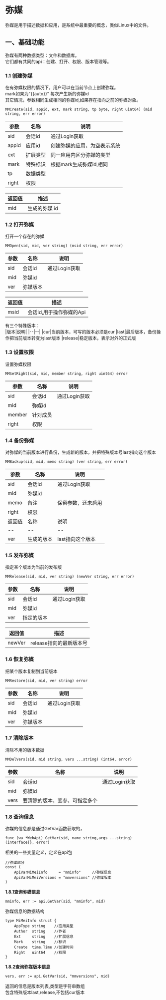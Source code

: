 弥媒
========  
弥媒是用于描述数据和应用，是系统中最重要的概念，类似Linux中的文件。      


## 一、基础功能  
弥媒有两种数据类型：文件和数据库。  
它们都有共同的api：创建、打开、权限、版本管理等。  
### 1.1 创建弥媒  
在有弥媒权限的情况下，用户可以在当前节点上创建弥媒。  
mark如果为"{{auto}}" 每次产生新的弥媒id  
其它情况，参数相同生成相同的弥媒id,如果存在指向之前的弥媒对象。  
```golang
MMCreate(sid, appid, ext, mark string, tp byte, right uint64) (mid string, err error)
```
  
|参数|名称|说明|
|--|--|--|
|sid|会话id|通过Login获取|
|appid|应用id|创建弥媒的应用，为空表示系统
|ext|扩展类型|同一应用内区分弥媒的类型
|mark|特殊标识|根据mark生成弥媒id,相同  
|tp|数据类型|
|right|权限|

|返回值|描述|
|--|--|
|mid|生成的弥媒 id

### 1.2 打开弥媒
打开一个存在的弥媒  
```golang
MMOpen(sid, mid, ver string) (msid string, err error)
```

|参数|名称|说明|
|--|--|--|
|sid|会话id|通过Login获取
|mid|弥媒id|
|ver|弥媒版本|

|返回值|描述|
|--|--|
|msid|会话id,用于操作弥媒的Api

有三个特殊版本：  
|版本|说明|
|--|--|
|cur|当前版本，可写的版本必须是cur
|last|最后版本，备份操作把当前版本转变为last版本
|release|稳定版本，表示对外的正式版    


### 1.3 设置权限
设置弥媒权限  
```golang
MMSetRight(sid, mid, member string, right uint64) error
```  
|参数|名称|说明|
|--|--|--|
|sid|会话id|通过Login获取
|mid|弥媒id|
|member|针对成员
|right|权限

### 1.4 备份弥媒
对弥媒的当前版本进行备份，生成新的版本，并把特殊版本号last指向这个版本  
```golang
MMBackup(sid, mid, memo string) (ver string, err error)   
```  

|参数|名称|说明|
|--|--|--|
|sid|会话id|通过Login获取
|mid|弥媒id|
|memo|备注|保留参数，还未启用
|right|权限|  
|返回值|名称|说明|
|--|--|--|
|ver|生成的版本|last指向这个版本

### 1.5 发布弥媒  
指定某个版本为当前的发布版
```golang
MMRelease(sid, mid, ver string) (newVer string, err error)
```  
|参数|名称|说明|
|--|--|--|
|sid|会话id|通过Login获取
|mid|弥媒id|
|ver|指定的版本
 

|返回值|描述|
|--|--|
|newVer|release指向的最新版本号

### 1.6 恢复弥媒
把某个版本复制到当前版本
```golang
MMRestore(sid, mid, ver string) error
```  
|参数|名称|说明|
|--|--|--|
|sid|会话id|通过Login获取
|mid|弥媒id|
|ver|弥媒版本|

### 1.7 清除版本  
清除不用的版本数据
```golang
MMDelVers(sid, mid string, vers ...string) (int64, error)
```  
|参数|名称|说明|
|--|--|--|
|sid|会话id|通过Login获取
|mid|弥媒id|
|vers|要清除的版本，变参，可指定多个
 

### 1.8 查询信息
弥媒的信息都是通过GetVar函数获取的，  
```golang
func (wa *WebApi) GetVar(sid, name string,args ...string) (interface{}, error)
```  
相关的一些变量定义，定义在api包
```golang
//弥媒部分
const (
	ApiVarMiMeiInfo     = "mminfo"     //弥媒信息
	ApiVarMiMeiVersions = "mmversions" //弥媒版本
)
```

**1.8.1查询弥媒信息**  
```golang
mminfo, err := api.GetVar(sid, "mminfo", mid) 
```  
弥媒信息的数据结构
```golang
type MiMeiInfo struct {
	AppType string    //应用类型
	Author  string    //作者
	Ext     string    //扩展信息
	Mark    string    //标识
	Create  time.Time //创建时间
	Right   uint64    //权限
}
``` 

**1.8.2查询弥媒版本信息**  
```golang
vers, err := api.GetVar(sid, "mmversions", mid) 
```  
返回的信息是版本列表,类型是字符串数组  
包含特殊版本last,release,不包括cur版本

<!--
## 二、弥媒文件  
弥媒的文件系统  
MFOpenByPath(sid, fsid, path string, flag int) (string, error)  
MFOpenMacFile(sid, mmfsid, fileid string) (string, error)  
MFOpenTempFile(sid string) (string, error)  
MFClose(fsid string) error  
MFFind(sid, mmfsid, path string) (*FindResult, error)  
MFTruncate(fsid string, size int64) error  
MFSetObject(fsid string, obj interface{}) error  
MFGetObject(fsid string) (interface{}, error)  
MFSetData(fsid string, data []byte, start int64) (count int, err error)  
MFGetData(fsid string, start int64, count int) ([]byte, error)  
MFCopy(fsid, dst, src, srcVer string) error  
MFGetSize(fsid string) (int64, error)  
MFStat(fsid string) (*FileInfo, error)  
MFIsExist(fsid, fileid string) (bool, error)  
MFReaddir(fsid string, count int) ([]*FileInfo, error)  
MFAddRef(sid, mid string, fileids ...string) (int, error)  
MFDelRef(sid, mid string, fileids ...string) (int, error)  
MFGetRef(sid, mid string) (ret map[string]int, err error)  
MFTemp2MacFile(sid, mid string) (string, error)  
MFGetMimeType(fsid string) (string, error)    

## 三、系统文件  
操作系统的文件系统  
MFOSFSMkDir(sid, fsid, path string, perm os.FileMode) error  
MFOSFSRemoveAll(sid, fsid, path string) error  
MFOSFSStat(sid, fsid, path string) (*FileInfo, error)  
MFOSFSRename(sid, fsid, oldpath, newFullName, newLeft string) error


## 四、数据库  
弥媒中的数据库  
Begin(dbsid string, timeout int) error  
Commit(dbsid string) error  
Rollback(dbsid string) error 
Set(dbsid, key string, value interface{}) error  
Get(dbsid, key string) (interface{}, error)  
Del(dbsid string, key ...string) (int64, error)  
Incr(dbsid, key string) (int64, error)  
IncrBy(dbsid, key string, delta int64) (int64, error)  
Strlen(dbsid, key string) (int64, error)  
Hmclear(dbsid string, key ...string) (int64, error)  
Hdel(dbsid, key string, field ...string) (int64, error)  
Hlen(dbsid, key string) (int64, error)  
Hset(dbsid, key, field string, value interface{}) (int64, error)  
Hget(dbsid, key, field string) (interface{}, error)  
Hmget(dbsid, key string, fields ...string) ([]interface{}, error)  
Hmset(dbsid, key string, values ...FVPair) error  
Hgetall(dbsid, key string) ([]FVPair, error)  
Hkeys(dbsid, key string) ([]string, error)  
Hscan(dbsid, key, beginfield, match string, count int, inclusive bool) (ret []FVPair, err error)  
Hrevscan(dbsid, key, beginfield, match string, count int, inclusive bool) (ret []FVPair, err error)  
HincrBy(sid, key, field string, delta int64) (ret int64, err error)  
Lpush(dbsid, key string, value ...interface{}) (int64, error)  
Lpop(dbsid, key string) (interface{}, error)  
Rpush(dbsid, key string, value ...interface{}) (int64, error)  
Rpop(dbsid, key string) (interface{}, error)  
Lrange(dbsid, key string, start, stop int32) ([]interface{}, error)  
Lclear(dbsid, key string) (int64, error)  
Lmclear(dbsid string, keys ...string) (int64, error)  
Lindex(dbsid, k string, index int32) (interface{}, error)  
Llen(dbsid, k string) (int64, error)  
Lset(dbsid, k string, index int32, value interface{}) error  
Zadd(dbsid, key string, args ...ScorePair) (int64, error)  
Zcard(dbsid, key string) (int64, error)  
Zcount(dbsid, key string, mins, maxs int64) (int64, error)  
Zrem(dbsid, key string, members ...string) (int64, error)  
Zscore(dbsid, key, member string) (int64, error)  
Zrank(dbsid, key, member string) (int64, error)  
Zrange(dbsid, key string, mins, maxs int) ([]ScorePair, error)  
Zrangebyscore(dbsid, key string, mins, maxs int64, offset int, count int) ([]ScorePair, error)  
Zremrangebyscore (dbsid, key string, mins, maxs int64) (int64, error)
Zrevrange(dbsid, key string, start, stop int) (ret []ScorePair, err error)  
Zrevrangebyscore (dbsid, key string, mins, maxs int64, offset int, count int) (ret []ScorePair, err error)  
Zmclear(dbsid string, key ...string) (int64, error)  
Zclear(dbsid, key string) (int64, error)  
ZincrBy(dbsid, key string, delta int64, member string) (ret int64, err error)  
Sadd(dbsid, key string, args ...string) (int64, error)  
Scard(dbsid, key string) (int64, error)  
Sclear(dbsid, key string) (int64, error)  
Sdiff(dbsid string, keys ...string) ([]string, error)  
Sinter(dbsid string, keys ...string) ([]string, error)  
Smclear(dbsid string, key ...string) (int64, error)  
Smembers(dbsid, key string) ([]string, error)  
Srem(dbsid, key string, m string) (int64, error)  
Sunion(dbsid string, keys ...string) ([]string, error)  
Scan(dbsid string, begin, match string, count int, inclusive bool, tp byte) (keys []string, err error)
 -->